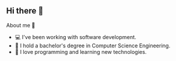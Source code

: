 ## Hi there 👋

About me 🔭

* 💻 I've been working with software development.
* 🏫 I hold a bachelor's degree in Computer Science Engineering.
* 💙 I love programming and learning new technologies.
